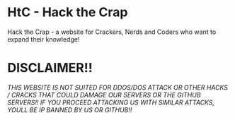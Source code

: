 # HtC - Hack the Crap
Hack the Crap - a website for Crackers, Nerds and Coders who want to expand their knowledge!

# DISCLAIMER!!
_THIS WEBSITE IS NOT SUITED FOR DDOS/DOS ATTACK OR OTHER HACKS / CRACKS THAT COULD DAMAGE OUR SERVERS OR THE GITHUB SERVERS!!_
_IF YOU PROCEED ATTACKING US WITH SIMILAR ATTACKS, YOULL BE IP BANNED BY US OR GITHUB!!_
